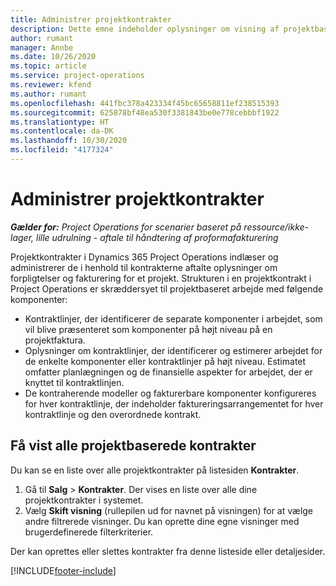 ```yaml
---
title: Administrer projektkontrakter
description: Dette emne indeholder oplysninger om visning af projektbaserede kontrakter.
author: rumant
manager: Annbe
ms.date: 10/26/2020
ms.topic: article
ms.service: project-operations
ms.reviewer: kfend
ms.author: rumant
ms.openlocfilehash: 441fbc378a423334f45bc65658811ef238515393
ms.sourcegitcommit: 625878bf48ea530f3381843be0e778cebbbf1922
ms.translationtype: HT
ms.contentlocale: da-DK
ms.lasthandoff: 10/30/2020
ms.locfileid: "4177324"
---
```

# <a name="manage-project-contracts"></a>Administrer projektkontrakter

_**Gælder for:** Project Operations for scenarier baseret på ressource/ikke-lager, lille udrulning - aftale til håndtering af proformafakturering_

Projektkontrakter i Dynamics 365 Project Operations indlæser og administrerer de i henhold til kontrakterne aftalte oplysninger om forpligtelser og fakturering for et projekt. Strukturen i en projektkontrakt i Project Operations er skræddersyet til projektbaseret arbejde med følgende komponenter:

- Kontraktlinjer, der identificerer de separate komponenter i arbejdet, som vil blive præsenteret som komponenter på højt niveau på en projektfaktura.
- Oplysninger om kontraktlinjer, der identificerer og estimerer arbejdet for de enkelte komponenter eller kontraktlinjer på højt niveau. Estimatet omfatter planlægningen og de finansielle aspekter for arbejdet, der er knyttet til kontraktlinjen.
- De kontraherende modeller og fakturerbare komponenter konfigureres for hver kontraktlinje, der indeholder faktureringsarrangementet for hver kontraktlinje og den overordnede kontrakt.

## <a name="view-all-project-based-contracts"></a>Få vist alle projektbaserede kontrakter

Du kan se en liste over alle projektkontrakter på listesiden **Kontrakter**. 

1. Gå til **Salg** > **Kontrakter**. Der vises en liste over alle dine projektkontrakter i systemet. 
2. Vælg **Skift visning** (rullepilen ud for navnet på visningen) for at vælge andre filtrerede visninger. Du kan oprette dine egne visninger med brugerdefinerede filterkriterier.

Der kan oprettes eller slettes kontrakter fra denne listeside eller detaljesider.


[!INCLUDE[footer-include](../../includes/footer-banner.md)]
